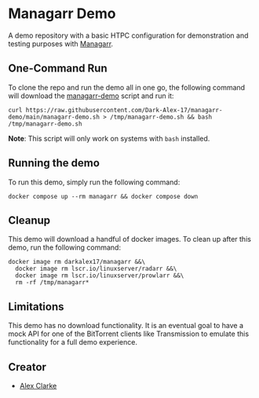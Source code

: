 # Managarr Demo
A demo repository with a basic HTPC configuration for demonstration and testing purposes with [Managarr](https://github.com/Dark-Alex-17/managarr).

## One-Command Run
To clone the repo and run the demo all in one go, the following command will download the [managarr-demo](./managarr-demo.sh) script and run it:
```shell
curl https://raw.githubusercontent.com/Dark-Alex-17/managarr-demo/main/managarr-demo.sh > /tmp/managarr-demo.sh && bash /tmp/managarr-demo.sh
```

**Note**: This script will only work on systems with `bash` installed.

## Running the demo
To run this demo, simply run the following command:

```shell
docker compose up --rm managarr && docker compose down
```

## Cleanup
This demo will download a handful of docker images. To clean up after this demo, run the following command:

```shell
docker image rm darkalex17/managarr &&\
  docker image rm lscr.io/linuxserver/radarr &&\
  docker image rm lscr.io/linuxserver/prowlarr &&\
  rm -rf /tmp/managarr*
```

## Limitations
This demo has no download functionality. It is an eventual goal to have a mock API for one of the BitTorrent clients like Transmission
to emulate this functionality for a full demo experience.

## Creator
* [Alex Clarke](https://github.com/Dark-Alex-17)

